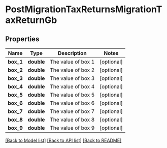 # PostMigrationTaxReturnsMigrationTaxReturnGb

## Properties
Name | Type | Description | Notes
------------ | ------------- | ------------- | -------------
**box_1** | **double** | The value of box 1 | [optional] 
**box_2** | **double** | The value of box 2 | [optional] 
**box_3** | **double** | The value of box 3 | [optional] 
**box_4** | **double** | The value of box 4 | [optional] 
**box_5** | **double** | The value of box 5 | [optional] 
**box_6** | **double** | The value of box 6 | [optional] 
**box_7** | **double** | The value of box 7 | [optional] 
**box_8** | **double** | The value of box 8 | [optional] 
**box_9** | **double** | The value of box 9 | [optional] 

[[Back to Model list]](../README.md#documentation-for-models) [[Back to API list]](../README.md#documentation-for-api-endpoints) [[Back to README]](../README.md)


